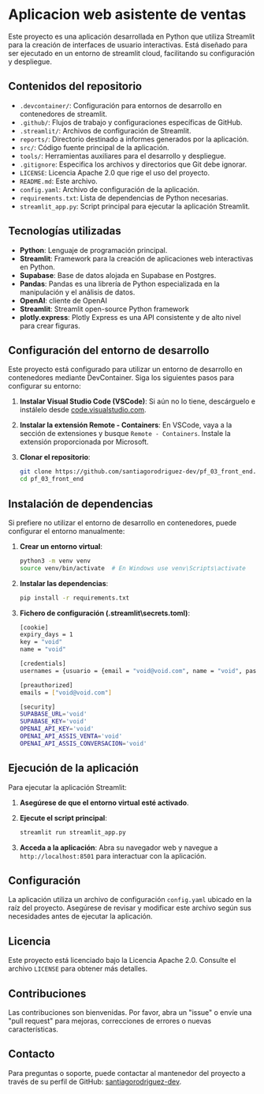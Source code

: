 
# Aplicacion web asistente de ventas

Este proyecto es una aplicación desarrollada en Python que utiliza Streamlit para la creación de interfaces de usuario interactivas. Está diseñado para ser ejecutado en un entorno de streamlit cloud, facilitando su configuración y despliegue.

## Contenidos del repositorio

- `.devcontainer/`: Configuración para entornos de desarrollo en contenedores de streamlit.
- `.github/`: Flujos de trabajo y configuraciones específicas de GitHub.
- `.streamlit/`: Archivos de configuración de Streamlit.
- `reports/`: Directorio destinado a informes generados por la aplicación.
- `src/`: Código fuente principal de la aplicación.
- `tools/`: Herramientas auxiliares para el desarrollo y despliegue.
- `.gitignore`: Especifica los archivos y directorios que Git debe ignorar.
- `LICENSE`: Licencia Apache 2.0 que rige el uso del proyecto.
- `README.md`: Este archivo.
- `config.yaml`: Archivo de configuración de la aplicación.
- `requirements.txt`: Lista de dependencias de Python necesarias.
- `streamlit_app.py`: Script principal para ejecutar la aplicación Streamlit.

## Tecnologías utilizadas

- **Python**: Lenguaje de programación principal.
- **Streamlit**: Framework para la creación de aplicaciones web interactivas en Python.
- **Supabase**: Base de datos alojada en Supabase en Postgres.
- **Pandas**: Pandas es una librería de Python especializada en la manipulación y el análisis de datos.
- **OpenAI**: cliente de OpenAI
- **Streamlit**: Streamlit open-source Python framework
- **plotly.express**: Plotly Express es una API consistente y de alto nivel para crear figuras.

## Configuración del entorno de desarrollo

Este proyecto está configurado para utilizar un entorno de desarrollo en contenedores mediante DevContainer. Siga los siguientes pasos para configurar su entorno:

1. **Instalar Visual Studio Code (VSCode)**: Si aún no lo tiene, descárguelo e instálelo desde [code.visualstudio.com](https://code.visualstudio.com/).

2. **Instalar la extensión Remote - Containers**: En VSCode, vaya a la sección de extensiones y busque `Remote - Containers`. Instale la extensión proporcionada por Microsoft.

3. **Clonar el repositorio**:
   ```bash
   git clone https://github.com/santiagorodriguez-dev/pf_03_front_end.git
   cd pf_03_front_end
   ```
## Instalación de dependencias

Si prefiere no utilizar el entorno de desarrollo en contenedores, puede configurar el entorno manualmente:

1. **Crear un entorno virtual**:
   ```bash
   python3 -m venv venv
   source venv/bin/activate  # En Windows use venv\Scripts\activate
   ```

2. **Instalar las dependencias**:
   ```bash
   pip install -r requirements.txt
   ```

3. **Fichero de configuración (\.streamlit\secrets.toml)**:
   ```bash
   [cookie]
   expiry_days = 1
   key = "void"
   name = "void"

   [credentials]
   usernames = {usuario = {email = "void@void.com", name = "void", password = "void"}}

   [preauthorized]
   emails = ["void@void.com"]

   [security]
   SUPABASE_URL='void'
   SUPABASE_KEY='void'
   OPENAI_API_KEY='void'
   OPENAI_API_ASSIS_VENTA='void'
   OPENAI_API_ASSIS_CONVERSACION='void'
   ```

## Ejecución de la aplicación

Para ejecutar la aplicación Streamlit:

1. **Asegúrese de que el entorno virtual esté activado**.

2. **Ejecute el script principal**:
   ```bash
   streamlit run streamlit_app.py
   ```

3. **Acceda a la aplicación**: Abra su navegador web y navegue a `http://localhost:8501` para interactuar con la aplicación.

## Configuración

La aplicación utiliza un archivo de configuración `config.yaml` ubicado en la raíz del proyecto. Asegúrese de revisar y modificar este archivo según sus necesidades antes de ejecutar la aplicación.

## Licencia

Este proyecto está licenciado bajo la Licencia Apache 2.0. Consulte el archivo `LICENSE` para obtener más detalles.

## Contribuciones

Las contribuciones son bienvenidas. Por favor, abra un "issue" o envíe una "pull request" para mejoras, correcciones de errores o nuevas características.

## Contacto

Para preguntas o soporte, puede contactar al mantenedor del proyecto a través de su perfil de GitHub: [santiagorodriguez-dev](https://github.com/santiagorodriguez-dev).


